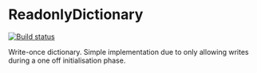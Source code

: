 # ReadonlyDictionary
[![Build status](https://ci.appveyor.com/api/projects/status/59j6x769tapflbcj?svg=true)](https://ci.appveyor.com/project/steven-dawkins/readonlydictionary)

Write-once dictionary. Simple implementation due to only allowing writes during a one off initialisation phase. 
